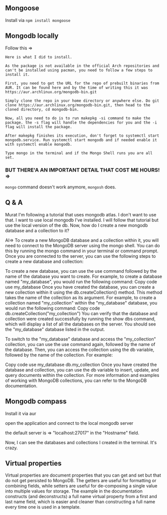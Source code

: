 ## Mongoose

Install via `npm install mongoose`

## Mongodb locally

Follow this =>

```
Here is what I did to install.

As the package is not available in the official Arch repositories and can't be installed using pacman, you need to follow a few steps to install it.

First, you need to get the URL for the repo of prebuilt binaries from AUR. It can be found here and by the time of writing this it was https://aur.archlinux.org/mongodb-bin.git

Simply clone the repo in your home directory or anywhere else. Do git clone https://aur.archlinux.org/mongodb-bin.git, then head to the cloned directory, cd mongodb-bin.

Now, all you need to do is to run makepkg -si command to make the package. the -s flag will handle the dependencies for you and the -i flag will install the package.

After makepkg finishes its execution, don't forget to systemctl start mongodb.service. Run systemctl start mongodb and if needed enable it with systemctl enable mongodb.

Type mongo in the terminal and if the Mongo Shell runs you are all set.
```

### BUT THERE'A AN IMPORTANT DETAIL THAT COST ME HOURS! =>

`mongo` command doesn't work anymore, `mongosh` does.

## Q & A

Murat
I'm following a tutorial that uses mongodb atlas. I don't want to use that. I want to use local mongodb I've installed. I will follow that tutorial but use the local version of the db. Now, how do I create a new mongodb database and a collection to it?

AI=>
To create a new MongoDB database and a collection within it, you will need to connect to the MongoDB server using the mongo shell. You can do this by running the mongo command in your terminal or command prompt. Once you are connected to the server, you can use the following steps to create a new database and collection:

To create a new database, you can use the use command followed by the name of the database you want to create. For example, to create a database named "my_database", you would run the following command:
Copy code
use my_database
Once you have created the database, you can create a new collection within it using the db.createCollection() method. This method takes the name of the collection as its argument. For example, to create a collection named "my_collection" within the "my_database" database, you would run the following command:
Copy code
db.createCollection("my_collection")
You can verify that the database and collection were created successfully by running the show dbs command, which will display a list of all the databases on the server. You should see the "my_database" database listed in the output.

To switch to the "my_database" database and access the "my_collection" collection, you can use the use command again, followed by the name of the database. Then, you can access the collection using the db variable, followed by the name of the collection. For example:

Copy code
use my_database
db.my_collection
Once you have created the database and collection, you can use the db variable to insert, update, and query documents within the collection. For more information and examples of working with MongoDB collections, you can refer to the MongoDB documentation.

## Mongodb compass

Install it via aur

open the application and connect to the local mongodb server

the default server is => "localhost:27017" in the "Hostname" field.

Now, I can see the databases and collections I created in the terminal. It's crazy.

## Virtual properties

Virtual properties are document properties that you can get and set but that do not get persisted to MongoDB. The getters are useful for formatting or combining fields, while setters are useful for de-composing a single value into multiple values for storage. The example in the documentation constructs (and deconstructs) a full name virtual property from a first and last name field, which is easier and cleaner than constructing a full name every time one is used in a template.
